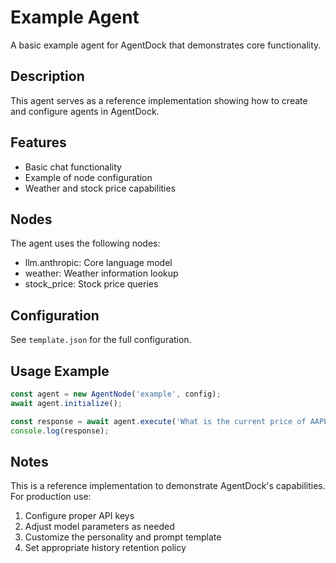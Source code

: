 # Example Agent

A basic example agent for AgentDock that demonstrates core functionality.

## Description

This agent serves as a reference implementation showing how to create and configure agents in AgentDock.

## Features

- Basic chat functionality
- Example of node configuration
- Weather and stock price capabilities

## Nodes

The agent uses the following nodes:
- llm.anthropic: Core language model
- weather: Weather information lookup
- stock_price: Stock price queries

## Configuration

See `template.json` for the full configuration.

## Usage Example

```typescript
const agent = new AgentNode('example', config);
await agent.initialize();

const response = await agent.execute('What is the current price of AAPL stock?');
console.log(response);
```

## Notes

This is a reference implementation to demonstrate AgentDock's capabilities. For production use:
1. Configure proper API keys
2. Adjust model parameters as needed
3. Customize the personality and prompt template
4. Set appropriate history retention policy 
 